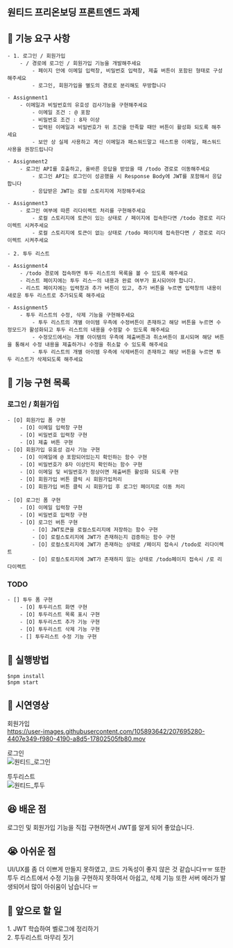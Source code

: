 ## 원티드 프리온보딩 프론트엔드 과제

## 🚀 기능 요구 사항

    - 1. 로그인 / 회원가입
        - / 경로에 로그인 / 회원가입 기능을 개발해주세요
            - 페이지 안에 이메일 입력창, 비밀번호 입력창, 제출 버튼이 포함된 형태로 구성해주세요
            - 로그인, 회원가입을 별도의 경로로 분리해도 무방합니다

    - Assignment1
        - 이메일과 비밀번호의 유호성 검사기능을 구현해주세요
            - 이메일 조건 : @ 포함
            - 비밀번호 조건 : 8자 이상
            - 입력된 이메일과 비밀번호가 위 조건을 만족할 때만 버튼이 활성화 되도록 해주세요
            - 보안 상 실제 사용하고 계신 이메일과 패스워드말고 테스트용 이메일, 패스워드 사용을 권장드립니다

    - Assignment2
        - 로그인 API를 호출하고, 올바른 응답을 받았을 때 /todo 경로로 이동해주세요
            - 로그인 API는 로그인이 성공했을 시 Response Body에 JWT를 포함해서 응답합니다
            - 응답받은 JWT는 로컬 스토리지에 저장해주세요

    - Assignment3
        - 로그인 여부에 따른 리다이렉트 처리를 구현해주세요
            - 로컬 스토리지에 토큰이 있는 상태로 / 페이지에 접속한다면 /todo 경로로 리다이렉트 시켜주세요
            - 로컬 스토리지에 토큰이 없는 상태로 /todo 페이지에 접속한다면 / 경로로 리다이렉트 시켜주세요

    - 2. 투두 리스트

    - Assignment4
        - /todo 경로에 접속하면 투두 리스트의 목록을 볼 수 있도록 해주세요
        - 리스트 페이지에는 투두 리스ㅡ의 내용과 완료 여부가 표시되어야 합니다.
        - 리스트 페이지에는 입력창과 추가 버튼이 있고, 추가 버튼을 누르면 입력창의 내용이 새로운 투두 리스트로 추가되도록 해주세요

    - Assignment5
        - 투두 리스트의 수정, 삭제 기능을 구현해주세요
            - 투두 리스트의 개별 아이템 우측에 수정버튼이 존재하고 해당 버튼을 누르면 수정모드가 활성화되고 투두 리스트의 내용을 수정할 수 있도록 해주세요
            - 수정모드에서는 개별 아이템의 우측에 제출버튼과 취소버튼이 표시되며 해당 버튼을 통해서 수정 내용을 제출하거나 수정을 취소할 수 있도록 해주세요
            - 투두 리스트의 개별 아이템 우측에 삭제버튼이 존재하고 해당 버튼을 누르면 투두 리스트가 삭제되도록 해주세요

## 🚀 기능 구현 목록

### 로그인 / 회원가입

    - [O] 회원가입 폼 구현
        - [O] 이메일 입력창 구현
        - [O] 비밀번호 입력창 구현
        - [O] 제출 버튼 구현
    - [O] 회원가입 유효성 검사 기능 구현
        - [O] 이메일에 @ 포함되어있는지 확인하는 함수 구현
        - [O] 비밀번호가 8자 이상인지 확인하는 함수 구현
        - [O] 이메일 및 비밀번호가 정상이면 제출버튼 활성화 되도록 구현
        - [O] 회원가입 버튼 클릭 시 회원가입처리
        - [O] 회원가입 버튼 클릭 시 회원가입 후 로그인 페이지로 이동 처리

    - [O] 로그인 폼 구현
        - [O] 이메일 입력창 구현
        - [O] 비밀번호 입력창 구현
        - [O] 로그인 버튼 구현
            - [O] JWT토큰을 로컬스토리지에 저장하는 함수 구현
            - [O] 로컬스토리지에 JWT가 존재하는지 검증하는 함수 구현
            - [O] 로컬스토리지에 JWT가 존재하는 상태로 /페이지 접속시 /todo로 리다이렉트
            - [O] 로컬스토리지에 JWT가 존재하지 않는 상태로 /todo페이지 접속시 /로 리다이렉트

### TODO

    - [] 투두 폼 구현
        - [O] 투두리스트 화면 구현
        - [O] 투두리스트 목록 표시 구현
        - [O] 투두리스트 추가 기능 구현
        - [O] 투두리스트 삭제 기능 구현
        - [] 투두리스트 수정 기능 구현

## 🚀 실행방법
    $npm install
    $npm start
    

## 🚀 시연영상
   회원가입<br>
   https://user-images.githubusercontent.com/105893642/207695280-4407e349-f980-4190-a8d5-17802505fb80.mov

   로그인<br>
   ![원티드_로그인](https://user-images.githubusercontent.com/105893642/207695012-cbfee594-aaad-4041-91ec-6c1ecd724bd3.gif)
   
   투두리스트<br>
   ![원티드_투두](https://user-images.githubusercontent.com/105893642/207695807-dac2afa0-fcab-4b95-af34-7a56774d62ff.gif)

## 😆 배운 점

<p align="justify">
  로그인 및 회원가입 기능을 직접 구현하면서 JWT를 알게 되어 좋았습니다.
</p>

## 😭 아쉬운 점

<p align="justify">
  UI/UX를 좀 더 이쁘게 만들지 못하였고, 코드 가독성이 좋지 않은 것 같습니다ㅠㅠ 또한 투두 리스트에서 수정 기능을 구현하지 못하여서 아쉽고, 삭제 기능 또한 서버 에러가 발생되어서 많이 아쉬움이 남습니다 ㅠ
</p>

## 🫡 앞으로 할 일
<p align="justify">
    1. JWT 학습하여 벨로그에 정리하기<br>
    2. 투두리스트 마무리 짓기
</p>
